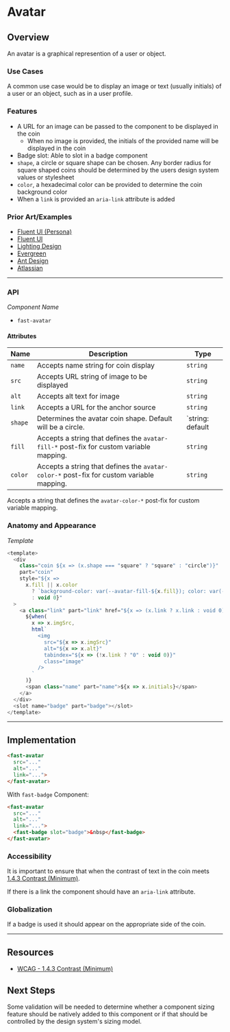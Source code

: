 # Avatar

## Overview

An avatar is a graphical represention of a user or object.

### Use Cases

A common use case would be to display an image or text (usually initials) of a user or an object, such as in a user profile.

### Features
- A URL for an image can be passed to the component to be displayed in the coin
  - When no image is provided, the initials of the provided name will be displayed in the coin
- Badge slot: Able to slot in a badge component
- `shape`, a circle or square shape can be chosen. Any border radius for square shaped coins should be determined by the users design system values or stylesheet
- `color`, a hexadecimal color can be provided to determine the coin background color
- When a `link` is provided an `aria-link` attribute is added

### Prior Art/Examples

- [Fluent UI (Persona)](https://developer.microsoft.com/en-us/fluentui#/controls/web/persona)
- [Fluent UI](https://fluentsite.z22.web.core.windows.net/components/avatar/definition)
- [Lighting Design](https://www.lightningdesignsystem.com/components/avatar/)
- [Evergreen](https://evergreen.segment.com/components/avatar)
- [Ant Design](https://ant.design/components/avatar/)
- [Atlassian](https://atlaskit.atlassian.com/packages/design-system/avatar)
---
### API

*Component Name*
- `fast-avatar`

#### Attributes
|   Name    | Description                                                 | Type                                |
|-----------|-------------------------------------------------------------|-------------------------------------|
| `name`    | Accepts name string for coin display                        | `string`                            |
| `src` | Accepts URL string of image to be displayed                 | `string`                            |
| `alt`| Accepts alt text for image                                  | `string`                            |
| `link`    | Accepts a URL for the anchor source                         | `string`                            |
| `shape`   | Determines the avatar coin shape. Default will be a circle. | `string: default | circle | square` |
| `fill`    | Accepts a string that defines the `avatar-fill-*` post-fix for custom variable mapping.                | `string`                 |
| `color`   | Accepts a string that defines the `avatar-color-*` post-fix for custom variable mapping.                    | `string`                |

Accepts a string that defines the `avatar-color-*` post-fix for custom variable mapping.

### Anatomy and Appearance

*Template*
```js
<template>
  <div
    class="coin ${x => (x.shape === "square" ? "square" : "circle")}"
    part="coin"
    style="${x =>
      x.fill || x.color
        ? `background-color: var(--avatar-fill-${x.fill}); color: var(--avatar-color-${x.color});`
        : void 0}"
  >
    <a class="link" part="link" href="${x => (x.link ? x.link : void 0)}">
      ${when(
        x => x.imgSrc,
        html`
          <img
            src="${x => x.imgSrc}"
            alt="${x => x.alt}"
            tabindex="${x => (!x.link ? "0" : void 0)}"
            class="image"
          />
        `
      )}
      <span class="name" part="name">${x => x.initials}</span>
    </a>
  </div>
  <slot name="badge" part="badge"></slot>
</template> 
```

---

## Implementation

```html
<fast-avatar 
  src="..."
  alt="..."
  link="...">
</fast-avatar>
```

With `fast-badge` Component:
```html
<fast-avatar
  src="..." 
  alt="..."
  link="...">
  <fast-badge slot="badge">&nbsp</fast-badge>
</fast-avatar>
```

### Accessibility

It is important to ensure that when the contrast of text in the coin meets [1.4.3 Contrast (Minimum)](https://www.w3.org/TR/UNDERSTANDING-WCAG20/visual-audio-contrast-contrast.html).

If there is a link the component should have an `aria-link` attribute.

### Globalization

If a badge is used it should appear on the appropriate side of the coin.

---

## Resources

- [WCAG - 1.4.3 Contrast (Minimum)](https://www.w3.org/TR/UNDERSTANDING-WCAG20/visual-audio-contrast-contrast.html)

## Next Steps

Some validation will be needed to determine whether a component sizing feature should be natively added to this component or if that should be controlled by the design system's sizing model.
